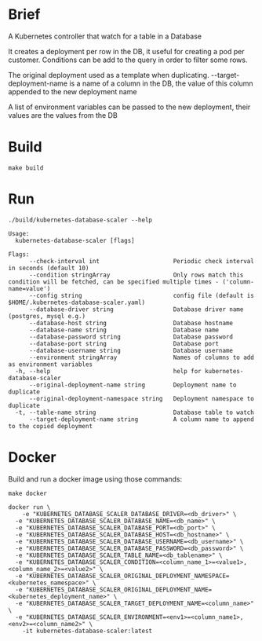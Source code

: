 
# Brief

A Kubernetes controller that watch for a table in a Database

It creates a deployment per row in the DB, it useful for creating a pod per customer.
Conditions can be add to the query in order to filter some rows.

The original deployment used as a template when duplicating.
--target-deployment-name is a name of a column in the DB, the value of this column appended to the new deployment name

A list of environment variables can be passed to the new deployment, their values are the values from the DB

# Build

`make build`

# Run

`./build/kubernetes-database-scaler --help`

```
Usage:
  kubernetes-database-scaler [flags]

Flags:
      --check-interval int                     Periodic check interval in seconds (default 10)
      --condition stringArray                  Only rows match this condition will be fetched, can be specified multiple times - ('column-name=value')
      --config string                          config file (default is $HOME/.kubernetes-database-scaler.yaml)
      --database-driver string                 Database driver name (postgres, mysql e.g.)
      --database-host string                   Database hostname
      --database-name string                   Database name
      --database-password string               Database password
      --database-port string                   Database port
      --database-username string               Database username
      --environment stringArray                Names of columns to add as environment variables
  -h, --help                                   help for kubernetes-database-scaler
      --original-deployment-name string        Deployment name to duplicate
      --original-deployment-namespace string   Deployment namespace to duplicate
  -t, --table-name string                      Database table to watch
      --target-deployment-name string          A column name to append to the copied deployment

```

# Docker

Build and run a docker image using those commands:
```
make docker

docker run \
	-e "KUBERNETES_DATABASE_SCALER_DATABASE_DRIVER=<db_driver>" \
  -e "KUBERNETES_DATABASE_SCALER_DATABASE_NAME=<db_name>" \
  -e "KUBERNETES_DATABASE_SCALER_DATABASE_PORT=<db_port>" \
  -e "KUBERNETES_DATABASE_SCALER_DATABASE_HOST=<db_hostname>" \
  -e "KUBERNETES_DATABASE_SCALER_DATABASE_USERNAME=<db_username>" \
  -e "KUBERNETES_DATABASE_SCALER_DATABASE_PASSWORD=<db_password>" \
  -e "KUBERNETES_DATABASE_SCALER_TABLE_NAME=<db_tablename>" \
  -e "KUBERNETES_DATABASE_SCALER_CONDITION=<column_name_1>=<value1>,<column_name_2>=<value2>" \
  -e "KUBERNETES_DATABASE_SCALER_ORIGINAL_DEPLOYMENT_NAMESPACE=<kubernetes_namespace>" \
  -e "KUBERNETES_DATABASE_SCALER_ORIGINAL_DEPLOYMENT_NAME=<kubernetes_deployment_name>" \
  -e "KUBERNETES_DATABASE_SCALER_TARGET_DEPLOYMENT_NAME=<column_name>" \
  -e "KUBERNETES_DATABASE_SCALER_ENVIRONMENT=<env1>=<column_name1>,<env2>=<column_name2>" \
	-it kubernetes-database-scaler:latest
```
